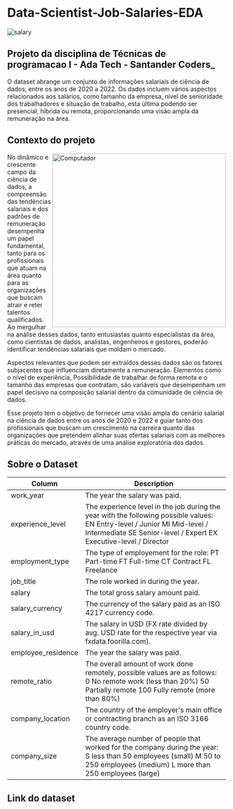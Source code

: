 # Data-Scientist-Job-Salaries-EDA

<img src="https://images.pexels.com/photos/6694543/pexels-photo-6694543.jpeg?auto=compress&cs=tinysrgb&w=1260&h=750&dpr=1" alt="salary">

## Projeto da disciplina de Técnicas de programacao I - Ada Tech - Santander Coders_

O dataset abrange um conjunto de informações salariais de ciência de dados, entre os anos de 2020 a 2022. Os dados incluem vários aspectos relacionados aos salários, como tamanho da empresa, nível de senioridade dos trabalhadores e situação de trabalho, esta última podendo ser presencial, híbrida ou remota, proporcionando uma visão ampla da remuneração na área.

## Contexto do projeto

<img src="https://images.pexels.com/photos/577210/pexels-photo-577210.jpeg?auto=compress&cs=tinysrgb&w=1260&h=750&dpr=1" min-width="400px" max-width="400px" width="400px" align="right" alt="Computador">

No dinâmico e crescente campo da ciência de dados, a compreensão das tendências salariais e dos padrões de remuneração desempenha um papel fundamental, tanto para os profissionais que atuam na área quanto para as organizações que buscam atrair e reter talentos qualificados. Ao mergulhar na análise desses dados, tanto entusiastas quanto especialistas da área, como cientistas de dados, analistas, engenheiros e gestores, poderão identificar tendências salariais que moldam o mercado.

Aspectos relevantes que podem ser extraídos desses dados são os fatores subjacentes que influenciam diretamente a remuneração. Elementos como o nível de experiência, Possibilidade de trabalhar de forma remota e o tamanho das empresas que contratam, são variáveis que desempenham um papel decisivo na composição salarial dentro da comunidade de ciência de dados.

Esse projeto tem o objetivo de fornecer uma visão ampla do cenário salarial na ciência de dados entre os anos de 2020 e 2022 e guiar tanto dos profissionais que buscam um crescimento na carreira quanto das organizações que pretendem alinhar suas ofertas salariais com as melhores práticas do mercado, através de uma análise exploratória dos dados.

## Sobre o Dataset

| Column |  Description | 
|----------|----------|
| work_year | The year the salary was paid. | 
| experience_level | The experience level in the job during the year with the following possible values: EN Entry-level / Junior MI Mid-level / Intermediate SE Senior-level / Expert EX Executive-level / Director |
| employment_type | The type of employement for the role: PT Part-time FT Full-time CT Contract FL Freelance | 
| job_title | The role worked in during the year. | 
| salary | The total gross salary amount paid. | 
| salary_currency | The currency of the salary paid as an ISO 4217 currency code. | 
| salary_in_usd | The salary in USD (FX rate divided by avg. USD rate for the respective year via fxdata.foorilla.com). | 
| employee_residence | The year the salary was paid. | 
| remote_ratio |  The overall amount of work done remotely, possible values are as follows: 0 No remote work (less than 20%) 50 Partially remote 100 Fully remote (more than 80%) | 
| company_location | The country of the employer's main office or contracting branch as an ISO 3166 country code. | 
| company_size |The average number of people that worked for the company during the year: S less than 50 employees (small) M 50 to 250 employees (medium) L more than 250 employees (large) | 

## Link do dataset
